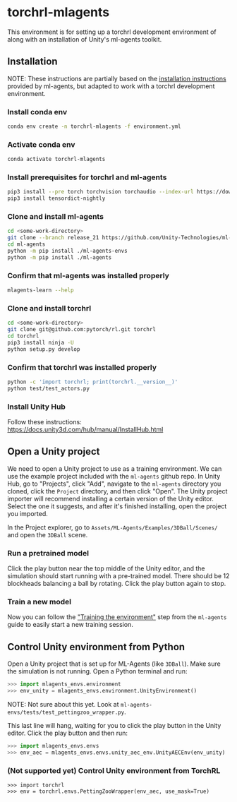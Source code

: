 # torchrl-mlagents

This environment is for setting up a torchrl development environment of along
with an installation of Unity's ml-agents toolkit.

## Installation

NOTE: These instructions are partially based on the [installation
instructions](https://unity-technologies.github.io/ml-agents/Installation/)
provided by ml-agents, but adapted to work with a torchrl development
environment.

### Install conda env

```bash
conda env create -n torchrl-mlagents -f environment.yml
```

### Activate conda env

```bash
conda activate torchrl-mlagents
```

### Install prerequisites for torchrl and ml-agents

```bash
pip3 install --pre torch torchvision torchaudio --index-url https://download.pytorch.org/whl/nightly/cu121
pip3 install tensordict-nightly
```

### Clone and install ml-agents

```bash
cd <some-work-directory>
git clone --branch release_21 https://github.com/Unity-Technologies/ml-agents.git
cd ml-agents
python -m pip install ./ml-agents-envs
python -m pip install ./ml-agents
```

### Confirm that ml-agents was installed properly

```bash
mlagents-learn --help
```

### Clone and install torchrl

```bash
cd <some-work-directory>
git clone git@github.com:pytorch/rl.git torchrl
cd torchrl
pip3 install ninja -U
python setup.py develop
```

### Confirm that torchrl was installed properly

```bash
python -c 'import torchrl; print(torchrl.__version__)'
python test/test_actors.py
```

### Install Unity Hub

Follow these instructions: <https://docs.unity3d.com/hub/manual/InstallHub.html>

## Open a Unity project

We need to open a Unity project to use as a training environment. We can use the
example project included with the `ml-agents` github repo. In Unity Hub, go to
"Projects", click "Add", navigate to the `ml-agents` directory you cloned, click
the `Project` directory, and then click "Open". The Unity project importer will
recommend installing a certain version of the Unity editor.  Select the one it
suggests, and after it's finished installing, open the project you imported.

In the Project explorer, go to `Assets/ML-Agents/Examples/3DBall/Scenes/` and
open the `3DBall` scene.

### Run a pretrained model

Click the play button near the top middle of the Unity editor, and the
simulation should start running with a pre-trained model. There should be 12
blockheads balancing a ball by rotating. Click the play button again to stop.

### Train a new model

Now you can follow the ["Training the
environment"](https://unity-technologies.github.io/ml-agents/Getting-Started/#training-the-environment)
step from the `ml-agents` guide to easily start a new training session.

## Control Unity environment from Python

Open a Unity project that is set up for ML-Agents (like `3DBall`). Make sure the
simulation is not running. Open a Python terminal and run:

```python
>>> import mlagents_envs.environment
>>> env_unity = mlagents_envs.environment.UnityEnvironment()
```

NOTE: Not sure about this yet. Look at
`ml-agents-envs/tests/test_pettingzoo_wrapper.py`.

This last line will hang, waiting for you to click the play button in the Unity
editor. Click the play button and then run:

```python
>>> import mlagents_envs.envs
>>> env_aec = mlagents_envs.envs.unity_aec_env.UnityAECEnv(env_unity)
```

### (Not supported yet) Control Unity environment from TorchRL

```
>>> import torchrl
>>> env = torchrl.envs.PettingZooWrapper(env_aec, use_mask=True)
```